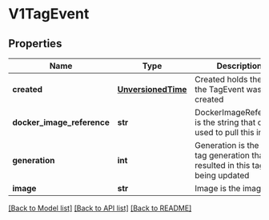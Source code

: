 # V1TagEvent

## Properties
Name | Type | Description | Notes
------------ | ------------- | ------------- | -------------
**created** | [**UnversionedTime**](UnversionedTime.md) | Created holds the time the TagEvent was created | 
**docker_image_reference** | **str** | DockerImageReference is the string that can be used to pull this image | 
**generation** | **int** | Generation is the spec tag generation that resulted in this tag being updated | 
**image** | **str** | Image is the image | 

[[Back to Model list]](../README.md#documentation-for-models) [[Back to API list]](../README.md#documentation-for-api-endpoints) [[Back to README]](../README.md)


